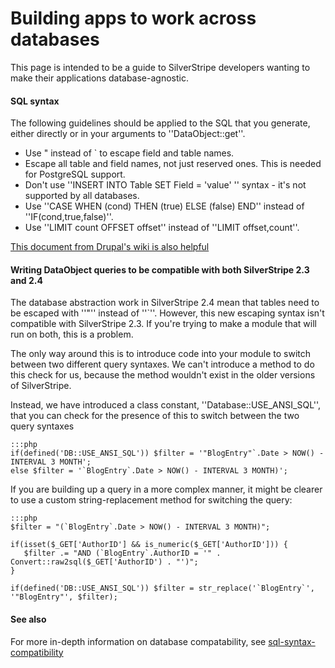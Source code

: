 # Building apps to work across databases

This page is intended to be a guide to SilverStripe developers wanting to make their applications database-agnostic.

#### SQL syntax

The following guidelines should be applied to the SQL that you generate, either directly or in your arguments to ''DataObject::get''.

*  Use " instead of ` to escape field and table names.
*  Escape all table and field names, not just reserved ones.  This is needed for PostgreSQL support.
*  Don't use ''INSERT INTO Table SET Field = 'value' '' syntax - it's not supported by all databases.
*  Use ''CASE WHEN (cond) THEN (true) ELSE (false) END'' instead of ''IF(cond,true,false)''.
*  Use ''LIMIT count OFFSET offset'' instead of ''LIMIT offset,count''.

[This document from Drupal's wiki is also helpful](http://drupal.org/node/555514)


#### Writing DataObject queries to be compatible with both SilverStripe 2.3 and 2.4

The database abstraction work in SilverStripe 2.4 mean that tables need to be escaped with ''"'' instead of ''`''.  However, this new escaping syntax isn't compatible with SilverStripe 2.3.  If you're trying to make a module that will run on both, this is a problem.

The only way around this is to introduce code into your module to switch between two different query syntaxes.  We can't introduce a method to do this check for us, because the method wouldn't exist in the older versions of SilverStripe.

Instead, we have introduced a class constant, ''Database::USE_ANSI_SQL'', that you can check for the presence of this to switch between the two query syntaxes

	:::php
	if(defined('DB::USE_ANSI_SQL')) $filter = '"BlogEntry"`.Date > NOW() - INTERVAL 3 MONTH';
	else $filter = '`BlogEntry`.Date > NOW() - INTERVAL 3 MONTH)';


If you are building up a query in a more complex manner, it might be clearer to use a custom string-replacement method for switching the query:

	:::php
	$filter = "(`BlogEntry`.Date > NOW() - INTERVAL 3 MONTH)";
	
	if(isset($_GET['AuthorID'] && is_numeric($_GET['AuthorID'])) {
	   $filter .= "AND (`BlogEntry`.AuthorID = '" . Convert::raw2sql($_GET['AuthorID') . "')";
	}
	
	if(defined('DB::USE_ANSI_SQL')) $filter = str_replace('`BlogEntry`', '"BlogEntry"', $filter);


#### See also

For more in-depth information on database compatability, see [sql-syntax-compatibility](sql-syntax-compatibility)
